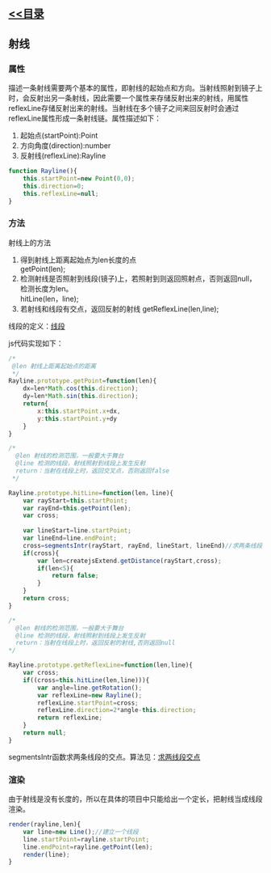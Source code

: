 ﻿## [<<目录](../README.md)
## 射线

### 属性

描述一条射线需要两个基本的属性，即射线的起始点和方向。当射线照射到镜子上时，会反射出另一条射线，因此需要一个属性来存储反射出来的射线，用属性reflexLine存储反射出来的射线。当射线在多个镜子之间来回反射时会通过reflexLine属性形成一条射线链。属性描述如下：

1. 起始点(startPoint):Point
2. 方向角度(direction):number
3. 反射线(reflexLine):Rayline

```javascript
function Rayline(){
	this.startPoint=new Point(0,0);
	this.direction=0;
	this.reflexLine=null;
}

```

### 方法

射线上的方法

1. 得到射线上距离起始点为len长度的点<br>
getPoint(len);
2. 检测射线是否照射到线段(镜子)上，若照射到则返回照射点，否则返回null，检测长度为len。<br>
hitLine(len，line);<br>
3. 若射线和线段有交点，返回反射的射线
getReflexLine(len,line);<br>

线段的定义：[线段](../line/readme.md)<br>

js代码实现如下：

```javascript
/*
 @len 射线上距离起始点的距离
 */
Rayline.prototype.getPoint=function(len){
	dx=len*Math.cos(this.direction);
	dy=len*Math.sin(this.direction);
	return{
		x:this.startPoint.x+dx,
		y:this.startPoint.y+dy
	}
}

/*
  @len 射线的检测范围，一般要大于舞台
  @line 检测的线段，射线照射到线段上发生反射
  return：当射在线段上时，返回交叉点，否则返回false
 */

Rayline.prototype.hitLine=function(len，line){
	var rayStart=this.startPoint;
	var rayEnd=this.getPoint(len);
	var cross;
	
	var lineStart=line.startPoint;
	var lineEnd=line.endPoint;
	cross=segmentsIntr(rayStart, rayEnd, lineStart, lineEnd)//求两条线段的交点
	if(cross){
		var len=createjsExtend.getDistance(rayStart,cross);
		if(len<5){
			return false;
		}
	}
	return cross;
}

/*
  @len 射线的检测范围，一般要大于舞台
  @line 检测的线段，射线照射到线段上发生反射
  return：当射在线段上时，返回反射的射线,否则返回null
*/

Rayline.prototype.getReflexLine=function(len,line){
	var cross;	
	if((cross=this.hitLine(len,line))){
		var angle=line.getRotation();
		var reflexLine=new Rayline();
		reflexLine.startPoint=cross;
		reflexLine.direction=2*angle-this.direction;
		return reflexLine;
	}
	return null;
}

```
segmentsIntr函数求两条线段的交点。算法见：[求两线段交点](../segmentsIntr/readme.md)<br>

### 渲染
由于射线是没有长度的，所以在具体的项目中只能给出一个定长，把射线当成线段渲染。
```javascript
render(rayline,len){
	var line=new Line();//建立一个线段
	line.startPoint=rayline.startPoint;
	line.endPoint=rayline.getPoint(len);
	render(line);
}
```